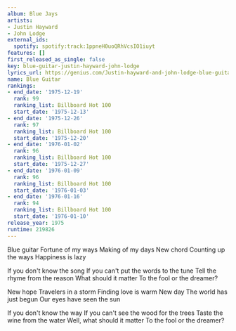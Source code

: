 ```yaml
---
album: Blue Jays
artists:
- Justin Hayward
- John Lodge
external_ids:
  spotify: spotify:track:1ppneH0uoQRhVcsIO1iuyt
features: []
first_released_as_single: false
key: blue-guitar-justin-hayward-john-lodge
lyrics_url: https://genius.com/Justin-hayward-and-john-lodge-blue-guitar-lyrics
name: Blue Guitar
rankings:
- end_date: '1975-12-19'
  rank: 99
  ranking_list: Billboard Hot 100
  start_date: '1975-12-13'
- end_date: '1975-12-26'
  rank: 97
  ranking_list: Billboard Hot 100
  start_date: '1975-12-20'
- end_date: '1976-01-02'
  rank: 96
  ranking_list: Billboard Hot 100
  start_date: '1975-12-27'
- end_date: '1976-01-09'
  rank: 96
  ranking_list: Billboard Hot 100
  start_date: '1976-01-03'
- end_date: '1976-01-16'
  rank: 94
  ranking_list: Billboard Hot 100
  start_date: '1976-01-10'
release_year: 1975
runtime: 219826
---
```

Blue guitar
Fortune of my ways
Making of my days
New chord
Counting up the ways
Happiness is lazy

If you don't know the song
If you can't put the words to the tune
Tell the rhyme from the reason
What should it matter
To the fool or the dreamer?

New hope
Travelers in a storm
Finding love is warm
New day
The world has just begun
Our eyes have seen the sun

If you don't know the way
If you can't see the wood for the trees
Taste the wine from the water
Well, what should it matter
To the fool or the dreamer?
